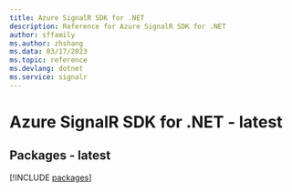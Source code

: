 ```yaml
---
title: Azure SignalR SDK for .NET
description: Reference for Azure SignalR SDK for .NET
author: sffamily
ms.author: zhshang
ms.data: 03/17/2023
ms.topic: reference
ms.devlang: dotnet
ms.service: signalr
---
```

# Azure SignalR SDK for .NET - latest
## Packages - latest
[!INCLUDE [packages](signalr-index.md)]